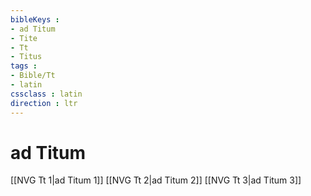 ```yaml
---
bibleKeys : 
- ad Titum
- Tite
- Tt
- Titus
tags : 
- Bible/Tt
- latin
cssclass : latin
direction : ltr
---
```


# ad Titum

[[NVG Tt 1|ad Titum 1]]
[[NVG Tt 2|ad Titum 2]]
[[NVG Tt 3|ad Titum 3]]
